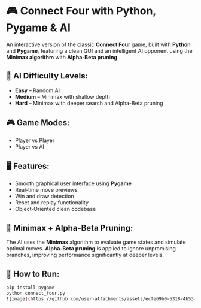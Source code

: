 # 🎮 Connect Four with Python, Pygame & AI

An interactive version of the classic **Connect Four** game, built with **Python** and **Pygame**, featuring a clean GUI and an intelligent AI opponent using the **Minimax algorithm** with **Alpha-Beta pruning**.

## 🧠 AI Difficulty Levels:
- **Easy** – Random AI
- **Medium** – Minimax with shallow depth
- **Hard** – Minimax with deeper search and Alpha-Beta pruning

## 🎮 Game Modes:
- Player vs Player  
- Player vs AI

## 🖥️ Features:
- Smooth graphical user interface using **Pygame**
- Real-time move previews
- Win and draw detection
- Reset and replay functionality
- Object-Oriented clean codebase

## 🤖 Minimax + Alpha-Beta Pruning:
The AI uses the **Minimax** algorithm to evaluate game states and simulate optimal moves. **Alpha-Beta pruning** is applied to ignore unpromising branches, improving performance significantly at deeper levels.

## 🚀 How to Run:
```bash
pip install pygame
python connect_four.py
![image](https://github.com/user-attachments/assets/ecfe69b0-5318-4b53-bef8-896f793611f7)
